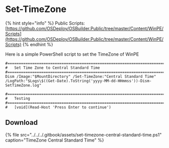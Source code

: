 # Set-TimeZone

{% hint style="info" %}
Public Scripts: [https://github.com/OSDeploy/OSBuilder.Public/tree/master/Content/WinPE/Scripts](https://github.com/OSDeploy/OSBuilder.Public/tree/master/Content/WinPE/Scripts)
{% endhint %}

Here is a simple PowerShell script to set the TimeZone of WinPE

```text
#======================================================================================
#	Set Time Zone to Central Standard Time
#======================================================================================
Dism /Image:"$MountDirectory" /Set-TimeZone:"Central Standard Time" /LogPath:"$Logs\$((Get-Date).ToString('yyyy-MM-dd-HHmmss'))-Dism-SetTimeZone.log"

#======================================================================================
#	Testing
#======================================================================================
#	[void](Read-Host 'Press Enter to continue')
```

## Download

{% file src="../../../.gitbook/assets/set-timezone-central-standard-time.ps1" caption="TimeZone Central Standard Time" %}


